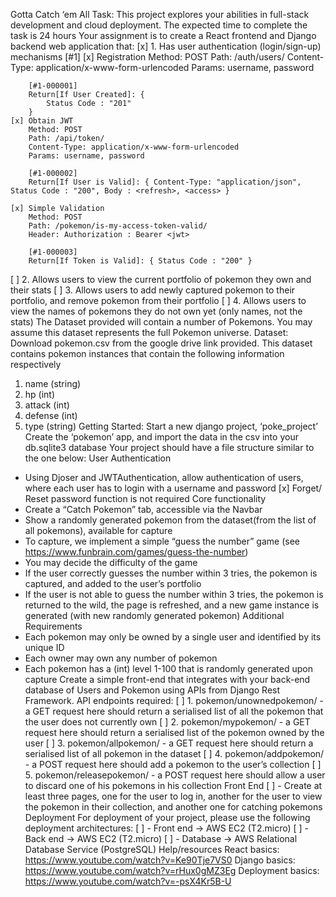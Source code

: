 Gotta Catch ‘em All
Task:
This project explores your abilities in full-stack development and cloud deployment.
The expected time to complete the task is 24 hours
Your assignment is to create a React frontend and Django backend web application that:
[x] 1. Has user authentication (login/sign-up) mechanisms [#1]
    [x] Registration
        Method: POST
        Path: /auth/users/
        Content-Type: application/x-www-form-urlencoded
        Params: username, password

        [#1-000001]
        Return[If User Created]: {
            Status Code : "201"
        } 
    [x] Obtain JWT
        Method: POST
        Path: /api/token/
        Content-Type: application/x-www-form-urlencoded
        Params: username, password

        [#1-000002]
        Return[If User is Valid]: { Content-Type: "application/json", Status Code : "200", Body : <refresh>, <access> }

    [x] Simple Validation
        Method: POST
        Path: /pokemon/is-my-access-token-valid/
        Header: Authorization : Bearer <jwt>

        [#1-000003]
        Return[If Token is Valid]: { Status Code : "200" }



[ ] 2. Allows users to view the current portfolio of pokemon they own and their stats
[ ] 3. Allows users to add newly captured pokemon to their portfolio, and remove pokemon
from their portfolio
[ ] 4. Allows users to view the names of pokemons they do not own yet (only names, not
the stats)
The Dataset provided will contain a number of Pokemons. You may assume this dataset
represents the full Pokemon universe.
Dataset:
Download pokemon.csv from the google drive link provided.
This dataset contains pokemon instances that contain the following information respectively
1. name (string)
2. hp (int)
3. attack (int)
4. defense (int)
5. type (string)
Getting Started:
Start a new django project, ‘poke_project’
Create the ‘pokemon’ app, and import the data in the csv into your db.sqlite3 database
Your project should have a file structure similar to the one below:
User Authentication
- Using Djoser and JWTAuthentication, allow authentication of users, where each user
has to login with a username and password
[x] Forget/ Reset password function is not required
Core functionality
- Create a “Catch Pokemon” tab, accessible via the Navbar
- Show a randomly generated pokemon from the dataset(from the list of all
pokemons), available for capture
- To capture, we implement a simple “guess the number” game (see
https://www.funbrain.com/games/guess-the-number)
- You may decide the difficulty of the game
- If the user correctly guesses the number within 3 tries, the pokemon is captured, and
added to the user’s portfolio
- If the user is not able to guess the number within 3 tries, the pokemon is returned to
the wild, the page is refreshed, and a new game instance is generated (with new
randomly generated pokemon)
Additional Requirements
- Each pokemon may only be owned by a single user and identified by its unique ID
- Each owner may own any number of pokemon
- Each pokemon has a (int) level 1-100 that is randomly generated upon capture
Create a simple front-end that integrates with your back-end database of Users and
Pokemon using APIs from Django Rest Framework.
API endpoints required:
[ ] 1. pokemon/unownedpokemon/ - a GET request here should return a serialised list of
all the pokemon that the user does not currently own
[ ] 2. pokemon/mypokemon/ - a GET request here should return a serialised list of the
pokemon owned by the user
[ ] 3. pokemon/allpokemon/ - a GET request here should return a serialised list of all
pokemon in the dataset
[ ] 4. pokemon/addpokemon/ - a POST request here should add a pokemon to the user’s
collection
[ ] 5. pokemon/releasepokemon/ - a POST request here should allow a user to discard
one of his pokemons in his collection
Front End
[ ] - Create at least three pages, one for the user to log in, another for the user to view the
pokemon in their collection, and another one for catching pokemons
Deployment
For deployment of your project, please use the following deployment architectures:
[ ] - Front end -> AWS EC2 (T2.micro)
[ ] - Back end -> AWS EC2 (T2.micro)
[ ] - Database -> AWS Relational Database Service (PostgreSQL)
Help/resources
React basics: https://www.youtube.com/watch?v=Ke90Tje7VS0
Django basics: https://www.youtube.com/watch?v=rHux0gMZ3Eg
Deployment basics: https://www.youtube.com/watch?v=-psX4Kr5B-U